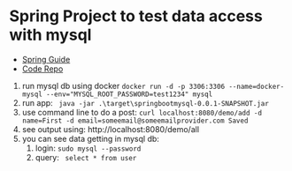 # Spring Project to test data access with mysql


- [Spring Guide](https://spring.io/guides/gs/accessing-data-mysql/)
- [Code Repo](https://github.com/spring-guides/gs-accessing-data-mysql)

1. run mysql db using docker
```docker run -d -p 3306:3306 --name=docker-mysql --env="MYSQL_ROOT_PASSWORD=test1234" mysql```
2. run app: ``` java -jar .\target\springbootmysql-0.0.1-SNAPSHOT.jar```
3. use command line to do a post: ```curl localhost:8080/demo/add -d name=First -d email=someemail@someemailprovider.com
   Saved```
4. see output using: http://localhost:8080/demo/all
5. you can see data getting in mysql db: 
   1. login: ```sudo mysql --password```
   2. query: ``` select * from user```